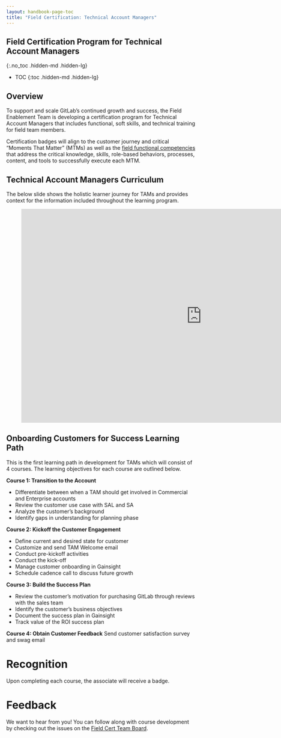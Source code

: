 ```yaml
---
layout: handbook-page-toc
title: "Field Certification: Technical Account Managers"
---
```


## Field Certification Program for Technical Account Managers 
{:.no_toc .hidden-md .hidden-lg}

- TOC
{:toc .hidden-md .hidden-lg}

## Overview 
To support and scale GitLab’s continued growth and success, the Field Enablement Team is developing a certification program for Technical Account Managers that includes functional, soft skills, and technical training for field team members.  

Certification badges will align to the customer journey and critical “Moments That Matter” (MTMs) as well as the [field functional competencies](/handbook/sales/training/field-functional-competencies/) that address the critical knowledge, skills, role-based behaviors, processes, content, and tools to successfully execute each MTM.

## Technical Account Managers Curriculum 
The below slide shows the holistic learner journey for TAMs and provides context for the information included throughout the learning program. 

<figure class="video_container">
<iframe src="https://docs.google.com/presentation/d/e/2PACX-1vQvjB6E9JlplzwqBHVv2fFGAEGZwqjg4AZQO-p_DqjX7znjZGOC_q2-d2xCbwr2LbfXCmyOvVxcirYb/embed?start=false&loop=false&delayms=3000&slide=id.g94bb3b04a3_0_492" frameborder="0" width="960" height="569" allowfullscreen="true" mozallowfullscreen="true" webkitallowfullscreen="true"></iframe>
</figure>

## Onboarding Customers for Success Learning Path 
This is the first learning path in development for TAMs which will consist of 4 courses. The learning objectives for each course are outlined below.

**Course 1: Transition to the Account** 
* Differentiate between when a TAM should get involved in Commercial and Enterprise accounts 
* Review the customer use case with SAL and SA
* Analyze the customer’s background
* Identify gaps in understanding for planning phase 

**Course 2: Kickoff the Customer Engagement**
* Define current and desired state for customer 
* Customize and send TAM Welcome email 
* Conduct pre-kickoff activities 
* Conduct the kick-off 
* Manage customer onboarding in Gainsight 
* Schedule cadence call to discuss future growth 

**Course 3: Build the Success Plan**
* Review the customer’s motivation for purchasing GitLab through reviews with the sales team
* Identify the customer’s business objectives 
* Document the success plan in Gainsight  
* Track value of the ROI success plan 

**Course 4: Obtain Customer Feedback** 
Send customer satisfaction survey and swag email 


# Recognition
Upon completing each course, the associate will receive a badge. 

# Feedback 
We want to hear from you! You can follow along with course development by checking out the issues on the [Field Cert Team Board](https://gitlab.com/groups/gitlab-com/sales-team/-/boards/1637426?&label_name[]=field%20certification). 

